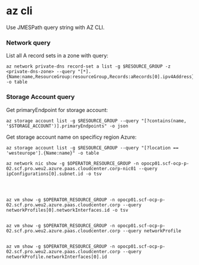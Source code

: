 # az cli

Use JMESPath query string with AZ CLI.

### Network query

List all A record sets in a zone with query:
```
az network private-dns record-set a list -g $RESOURCE_GROUP -z <private-dns-zone> --query "[*].{Name:name,ResourceGroup:resourceGroup,Records:aRecords[0].ipv4Address}" -o table
```


### Storage Account query

Get primaryEndpoint for storage account:
```
az storage account list -g $RESOURCE_GROUP --query "[?contains(name, '$STORAGE_ACCOUNT')].primaryEndpoints" -o json
```

Get storage account name on specificy region Azure:
```
az storage account list -g $RESOURCE_GROUP --query "[?location == 'westeurope'].{Name:name}" -o table
```


```
az network nic show -g $OPERATOR_RESOURCE_GROUP -n opocp01.scf-ocp-p-02.scf.pro.weu2.azure.paas.cloudcenter.corp-nic01 --query ipConfigurations[0].subnet.id -o tsv




az vm show -g $OPERATOR_RESOURCE_GROUP -n opocp01.scf-ocp-p-02.scf.pro.weu2.azure.paas.cloudcenter.corp --query networkProfiles[0].networkInterfaces.id -o tsv


az vm show -g $OPERATOR_RESOURCE_GROUP -n opocp01.scf-ocp-p-02.scf.pro.weu2.azure.paas.cloudcenter.corp --query networkProfile


az vm show -g $OPERATOR_RESOURCE_GROUP -n opocp01.scf-ocp-p-02.scf.pro.weu2.azure.paas.cloudcenter.corp --query networkProfile.networkInterfaces[0].id
```
